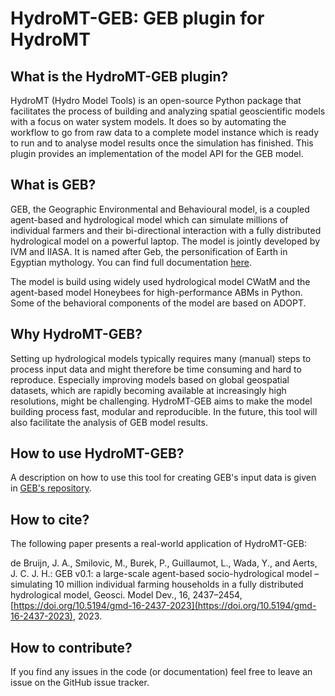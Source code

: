 # HydroMT-GEB: GEB plugin for HydroMT

## What is the HydroMT-GEB plugin?

HydroMT (Hydro Model Tools) is an open-source Python package that facilitates the process of building and analyzing spatial geoscientific models with a focus on water system models. It does so by automating the workflow to go from raw data to a complete model instance which is ready to run and to analyse model results once the simulation has finished. This plugin provides an implementation of the model API for the GEB model.

## What is GEB?
GEB, the Geographic Environmental and Behavioural model, is a coupled agent-based and hydrological model which can simulate millions of individual farmers and their bi-directional interaction with a fully distributed hydrological model on a powerful laptop. The model is jointly developed by IVM and IIASA. It is named after Geb, the personification of Earth in Egyptian mythology. You can find full documentation [here](https://github.com/jensdebruijn/GEB).

The model is build using widely used hydrological model CWatM and the agent-based model Honeybees for high-performance ABMs in Python. Some of the behavioral components of the model are based on ADOPT.

## Why HydroMT-GEB?
Setting up hydrological models typically requires many (manual) steps to process input data and might therefore be time consuming and hard to reproduce. Especially improving models based on global geospatial datasets, which are rapidly becoming available at increasingly high resolutions, might be challenging. HydroMT-GEB aims to make the model building process fast, modular and reproducible. In the future, this tool will also  facilitate the analysis of GEB model results.

## How to use HydroMT-GEB?
A description on how to use this tool for creating GEB's input data is given in [GEB's repository](https://github.com/jensdebruijn/GEB).

## How to cite?
The following paper presents a real-world application of HydroMT-GEB:

de Bruijn, J. A., Smilovic, M., Burek, P., Guillaumot, L., Wada, Y., and Aerts, J. C. J. H.: GEB v0.1: a large-scale agent-based socio-hydrological model – simulating 10 million individual farming households in a fully distributed hydrological model, Geosci. Model Dev., 16, 2437–2454, [https://doi.org/10.5194/gmd-16-2437-2023](https://doi.org/10.5194/gmd-16-2437-2023), 2023.

## How to contribute?
If you find any issues in the code (or documentation) feel free to leave an issue on the GitHub issue tracker.